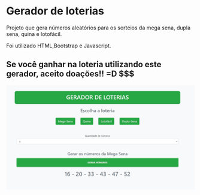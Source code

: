 # Gerador de loterias

Projeto que gera números aleatórios para os sorteios da mega sena, dupla sena, quina e lotofácil.

Foi utilizado HTML,Bootstrap e Javascript.

## Se você ganhar na loteria utilizando este gerador, aceito doações!! =D $$$

![](https://github.com/carlosuhlmann/gerador_loterias/blob/master/gerador.jpg)
